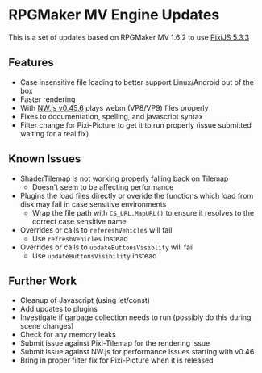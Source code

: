 # RPGMaker MV Engine Updates

This is a set of updates based on RPGMaker MV 1.6.2 to use [PixiJS 5.3.3](https://github.com/pixijs/pixi.js/releases/tag/v5.3.3)

## Features

- Case insensitive file loading to better support Linux/Android out of the box
- Faster rendering
- With [NW.js v0.45.6](https://dl.nwjs.io/v0.45.6/) plays webm (VP8/VP9) files properly
- Fixes to documentation, spelling, and javascript syntax
- Filter change for Pixi-Picture to get it to run properly (issue submitted waiting for a real fix)

## Known Issues

- ShaderTilemap is not working properly falling back on Tilemap
  - Doesn't seem to be affecting performance
- Plugins the load files directly or overide the functions which load from disk may fail in case sensitive environments
  - Wrap the file path with `CS_URL.MapURL()` to ensure it resolves to the correct case sensitive name
- Overrides or calls to `refereshVehicles` will fail
  - Use `refreshVehicles` instead
- Overrides or calls to `updateButtonsVisiblity` will fail
  - Use `updateButtonsVisibility` instead

## Further Work

- Cleanup of Javascript (using let/const)
- Add updates to plugins
- Investigate if garbage collection needs to run (possibly do this during scene changes)
- Check for any memory leaks
- Submit issue against Pixi-Tilemap for the rendering issue
- Submit issue against NW.js for performance issues starting with v0.46
- Bring in proper filter fix for Pixi-Picture when it is released

